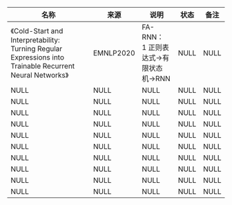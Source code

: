 |名称  |  来源   | 说明  |状态   | 备注  |
|  ----  | ----  |----  | ----  |----  |
| 《Cold-Start and Interpretability: Turning Regular Expressions into Trainable Recurrent Neural Networks》| EMNLP2020|FA-RNN：<br/>1 正则表达式->有限状态机->RNN|NULL |NULL |
| NULL  | NULL |NULL |NULL |NULL |
| NULL  | NULL |NULL |NULL |NULL |
| NULL  | NULL |NULL |NULL |NULL |
| NULL  | NULL |NULL |NULL |NULL |
| NULL  | NULL |NULL |NULL |NULL |
| NULL  | NULL |NULL |NULL |NULL |
| NULL  | NULL |NULL |NULL |NULL |
| NULL  | NULL |NULL |NULL |NULL |
| NULL  | NULL |NULL |NULL |NULL |
| NULL  | NULL |NULL |NULL |NULL |
